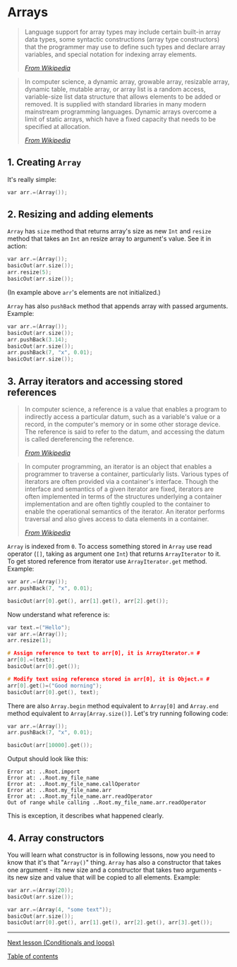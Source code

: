 # Arrays

> Language support for array types may include certain built-in array data types, some syntactic constructions (array type constructors) that the programmer may use to define such types and declare array variables, and special notation for indexing array elements.
> 
> [_From Wikipedia_](https://en.wikipedia.org/wiki/Array_data_type)

> In computer science, a dynamic array, growable array, resizable array, dynamic table, mutable array, or array list is a random access, variable-size list data structure that allows elements to be added or removed. It is supplied with standard libraries in many modern mainstream programming languages. Dynamic arrays overcome a limit of static arrays, which have a fixed capacity that needs to be specified at allocation.
> 
> [_From Wikipedia_](https://en.wikipedia.org/wiki/Dynamic_array)

## 1. Creating `Array`

It's really simple:

```c
var arr.=(Array());
```

## 2. Resizing and adding elements

`Array` has `size` method that returns array's size as new `Int` and `resize` method that takes an `Int` an resize array to argument's value. See it in action:

```c
var arr.=(Array());
basicOut(arr.size());
arr.resize(5);
basicOut(arr.size());
```

(In example above `arr`'s elements are not initialized.)

`Array` has also `pushBack` method that appends array with passed arguments. Example:

```c
var arr.=(Array());
basicOut(arr.size());
arr.pushBack(3.14);
basicOut(arr.size());
arr.pushBack(7, "x", 0.01);
basicOut(arr.size());
```

## 3. Array iterators and accessing stored references

> In computer science, a reference is a value that enables a program to indirectly access a particular datum, such as a variable's value or a record, in the computer's memory or in some other storage device. The reference is said to refer to the datum, and accessing the datum is called dereferencing the reference.
> 
> [_From Wikipedia_](https://en.wikipedia.org/wiki/Reference_(computer_science))

> In computer programming, an iterator is an object that enables a programmer to traverse a container, particularly lists. Various types of iterators are often provided via a container's interface. Though the interface and semantics of a given iterator are fixed, iterators are often implemented in terms of the structures underlying a container implementation and are often tightly coupled to the container to enable the operational semantics of the iterator. An iterator performs traversal and also gives access to data elements in a container.
> 
> [_From Wikipedia_](https://en.wikipedia.org/wiki/Iterator)

`Array` is indexed from `0`. To access something stored in `Array` use read operator (`[]`, taking as argument one `Int`) that returns `ArrayIterator` to it. To get stored reference from iterator use `ArrayIterator.get` method. Example:

```c
var arr.=(Array());
arr.pushBack(7, "x", 0.01);

basicOut(arr[0].get(), arr[1].get(), arr[2].get());
```

Now understand what reference is:

```c
var text.=("Hello");
var arr.=(Array());
arr.resize(1);

# Assign reference to text to arr[0], it is ArrayIterator.= #
arr[0].=(text);
basicOut(arr[0].get());

# Modify text using reference stored in arr[0], it is Object.= #
arr[0].get()=("Good morning");
basicOut(arr[0].get(), text);
```

There are also `Array.begin` method equivalent to `Array[0]` and `Array.end` method equivalent to `Array[Array.size()]`. Let's try running following code:

```c
var arr.=(Array());
arr.pushBack(7, "x", 0.01);

basicOut(arr[10000].get());
```

Output should look like this:

```
Error at: ..Root.import
Error at: ..Root.my_file_name
Error at: ..Root.my_file_name.callOperator
Error at: ..Root.my_file_name.arr
Error at: ..Root.my_file_name.arr.readOperator
Out of range while calling ..Root.my_file_name.arr.readOperator
```
This is exception, it describes what happened clearly.

## 4. Array constructors

You will learn what constructor is in following lessons, now you need to know that it's that "`Array()`" thing. `Array` has also a constructor that takes one argument - its new size and a constructor that takes two arguments - its new size and value that will be copied to all elements. Example:

```c
var arr.=(Array(20));
basicOut(arr.size());
```

```c
var arr.=(Array(4, "some text"));
basicOut(arr.size());
basicOut(arr[0].get(), arr[1].get(), arr[2].get(), arr[3].get());
```

---

[Next lesson (Conditionals and loops)](conditionals_and_loops.md)

[Table of contents](tutorial.md)


